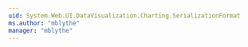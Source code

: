 ```yaml
---
uid: System.Web.UI.DataVisualization.Charting.SerializationFormat
ms.author: "mblythe"
manager: "mblythe"
---
```

